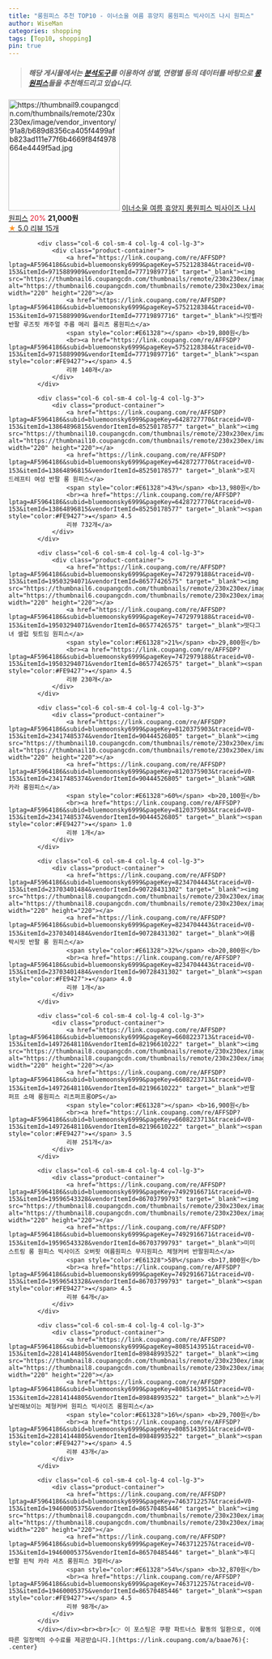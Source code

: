 ```yaml
---
title: "롱원피스 추천 TOP10 - 이너소울 여름 휴양지 롱원피스 빅사이즈 나시 원피스"
author: WiseMan
categories: shopping
tags: [Top10, shopping]
pin: true
---
```


> ##### 해당 게시물에서는 [**분석도구**](https://itemscout.io/)를 이용하여 **성별**, **연령별** 등의 데이터를 바탕으로 [**롱원피스**](https://link.coupang.com/a/baae76)들을 추천해드리고 있습니다.
<div class="container"><div class="row">
            <div class="col-6 col-sm-4 col-lg-4 col-lg-3">
                <div class="product-container">
                    <a href="https://link.coupang.com/re/AFFSDP?lptag=AF5964186&subid=bluemoonsky6999&pageKey=8252266137&traceid=V0-153&itemId=23759949392&vendorItemId=90784370015" target="_blank"><img src="https://thumbnail9.coupangcdn.com/thumbnails/remote/230x230ex/image/vendor_inventory/91a8/b689d8356ca405f4499afb823ad111e77f6b4669f84f4978664e4449f5ad.jpg" alt="https://thumbnail9.coupangcdn.com/thumbnails/remote/230x230ex/image/vendor_inventory/91a8/b689d8356ca405f4499afb823ad111e77f6b4669f84f4978664e4449f5ad.jpg" width="220" height="220"></a>
                    <a href="https://link.coupang.com/re/AFFSDP?lptag=AF5964186&subid=bluemoonsky6999&pageKey=8252266137&traceid=V0-153&itemId=23759949392&vendorItemId=90784370015" target="_blank">이너소울 여름 휴양지 롱원피스 빅사이즈 나시 원피스</a>
                    <span style="color:#E61328">20%</span> <b>21,000원</b>
                    <br><a href="https://link.coupang.com/re/AFFSDP?lptag=AF5964186&subid=bluemoonsky6999&pageKey=8252266137&traceid=V0-153&itemId=23759949392&vendorItemId=90784370015" target="_blank"><span style="color:#FE9427">★</span> 5.0
                    리뷰 15개</a>
                </div>
            </div>
            
            <div class="col-6 col-sm-4 col-lg-4 col-lg-3">
                <div class="product-container">
                    <a href="https://link.coupang.com/re/AFFSDP?lptag=AF5964186&subid=bluemoonsky6999&pageKey=5752128384&traceid=V0-153&itemId=9715889909&vendorItemId=77719897716" target="_blank"><img src="https://thumbnail6.coupangcdn.com/thumbnails/remote/230x230ex/image/vendor_inventory/dccc/e1b2dc88867c10a6e5ae1f4be7aa89f31f5785fe8aa00b2e321abc9f7a25.jpg" alt="https://thumbnail6.coupangcdn.com/thumbnails/remote/230x230ex/image/vendor_inventory/dccc/e1b2dc88867c10a6e5ae1f4be7aa89f31f5785fe8aa00b2e321abc9f7a25.jpg" width="220" height="220"></a>
                    <a href="https://link.coupang.com/re/AFFSDP?lptag=AF5964186&subid=bluemoonsky6999&pageKey=5752128384&traceid=V0-153&itemId=9715889909&vendorItemId=77719897716" target="_blank">나잇벨라 반팔 루즈핏 캐주얼 주름 메리 플리츠 롱원피스</a>
                    <span style="color:#E61328"></span> <b>19,800원</b>
                    <br><a href="https://link.coupang.com/re/AFFSDP?lptag=AF5964186&subid=bluemoonsky6999&pageKey=5752128384&traceid=V0-153&itemId=9715889909&vendorItemId=77719897716" target="_blank"><span style="color:#FE9427">★</span> 4.5
                    리뷰 140개</a>
                </div>
            </div>
            
            <div class="col-6 col-sm-4 col-lg-4 col-lg-3">
                <div class="product-container">
                    <a href="https://link.coupang.com/re/AFFSDP?lptag=AF5964186&subid=bluemoonsky6999&pageKey=6428727770&traceid=V0-153&itemId=13864896815&vendorItemId=85250178577" target="_blank"><img src="https://thumbnail10.coupangcdn.com/thumbnails/remote/230x230ex/image/vendor_inventory/2ddc/7e42c0905cabe505d63cabdd12c00aa85f20507cb392a39122bcefde34d0.jpg" alt="https://thumbnail10.coupangcdn.com/thumbnails/remote/230x230ex/image/vendor_inventory/2ddc/7e42c0905cabe505d63cabdd12c00aa85f20507cb392a39122bcefde34d0.jpg" width="220" height="220"></a>
                    <a href="https://link.coupang.com/re/AFFSDP?lptag=AF5964186&subid=bluemoonsky6999&pageKey=6428727770&traceid=V0-153&itemId=13864896815&vendorItemId=85250178577" target="_blank">로지 드레프티 여성 반팔 롱 원피스</a>
                    <span style="color:#E61328">43%</span> <b>13,980원</b>
                    <br><a href="https://link.coupang.com/re/AFFSDP?lptag=AF5964186&subid=bluemoonsky6999&pageKey=6428727770&traceid=V0-153&itemId=13864896815&vendorItemId=85250178577" target="_blank"><span style="color:#FE9427">★</span> 4.5
                    리뷰 732개</a>
                </div>
            </div>
            
            <div class="col-6 col-sm-4 col-lg-4 col-lg-3">
                <div class="product-container">
                    <a href="https://link.coupang.com/re/AFFSDP?lptag=AF5964186&subid=bluemoonsky6999&pageKey=7472979188&traceid=V0-153&itemId=19503294071&vendorItemId=86577426575" target="_blank"><img src="https://thumbnail6.coupangcdn.com/thumbnails/remote/230x230ex/image/vendor_inventory/96be/890028a85bf911ba8ae4ef0737bfbcfc0cbd4ee0f868020046ad0ad8e1ab.jpg" alt="https://thumbnail6.coupangcdn.com/thumbnails/remote/230x230ex/image/vendor_inventory/96be/890028a85bf911ba8ae4ef0737bfbcfc0cbd4ee0f868020046ad0ad8e1ab.jpg" width="220" height="220"></a>
                    <a href="https://link.coupang.com/re/AFFSDP?lptag=AF5964186&subid=bluemoonsky6999&pageKey=7472979188&traceid=V0-153&itemId=19503294071&vendorItemId=86577426575" target="_blank">떳다그녀 셀럽 뒷트임 원피스</a>
                    <span style="color:#E61328">21%</span> <b>29,800원</b>
                    <br><a href="https://link.coupang.com/re/AFFSDP?lptag=AF5964186&subid=bluemoonsky6999&pageKey=7472979188&traceid=V0-153&itemId=19503294071&vendorItemId=86577426575" target="_blank"><span style="color:#FE9427">★</span> 4.5
                    리뷰 230개</a>
                </div>
            </div>
            
            <div class="col-6 col-sm-4 col-lg-4 col-lg-3">
                <div class="product-container">
                    <a href="https://link.coupang.com/re/AFFSDP?lptag=AF5964186&subid=bluemoonsky6999&pageKey=8120375903&traceid=V0-153&itemId=23417485374&vendorItemId=90444526805" target="_blank"><img src="https://thumbnail10.coupangcdn.com/thumbnails/remote/230x230ex/image/vendor_inventory/1ec4/3f7ddb0df8d53816cbeaf6d3d37be06c0473e655df1078d9614d838dbd4d.jpg" alt="https://thumbnail10.coupangcdn.com/thumbnails/remote/230x230ex/image/vendor_inventory/1ec4/3f7ddb0df8d53816cbeaf6d3d37be06c0473e655df1078d9614d838dbd4d.jpg" width="220" height="220"></a>
                    <a href="https://link.coupang.com/re/AFFSDP?lptag=AF5964186&subid=bluemoonsky6999&pageKey=8120375903&traceid=V0-153&itemId=23417485374&vendorItemId=90444526805" target="_blank">GNR 카라 롱원피스</a>
                    <span style="color:#E61328">60%</span> <b>20,100원</b>
                    <br><a href="https://link.coupang.com/re/AFFSDP?lptag=AF5964186&subid=bluemoonsky6999&pageKey=8120375903&traceid=V0-153&itemId=23417485374&vendorItemId=90444526805" target="_blank"><span style="color:#FE9427">★</span> 1.0
                    리뷰 1개</a>
                </div>
            </div>
            
            <div class="col-6 col-sm-4 col-lg-4 col-lg-3">
                <div class="product-container">
                    <a href="https://link.coupang.com/re/AFFSDP?lptag=AF5964186&subid=bluemoonsky6999&pageKey=8234704443&traceid=V0-153&itemId=23703401484&vendorItemId=90728431302" target="_blank"><img src="https://thumbnail8.coupangcdn.com/thumbnails/remote/230x230ex/image/vendor_inventory/2cee/a1532b78da576af49d58494121280b5c57d0e1b94e200fba0fd7c813afcf.jpg" alt="https://thumbnail8.coupangcdn.com/thumbnails/remote/230x230ex/image/vendor_inventory/2cee/a1532b78da576af49d58494121280b5c57d0e1b94e200fba0fd7c813afcf.jpg" width="220" height="220"></a>
                    <a href="https://link.coupang.com/re/AFFSDP?lptag=AF5964186&subid=bluemoonsky6999&pageKey=8234704443&traceid=V0-153&itemId=23703401484&vendorItemId=90728431302" target="_blank">여름 박시핏 반팔 롱 원피스</a>
                    <span style="color:#E61328">32%</span> <b>20,800원</b>
                    <br><a href="https://link.coupang.com/re/AFFSDP?lptag=AF5964186&subid=bluemoonsky6999&pageKey=8234704443&traceid=V0-153&itemId=23703401484&vendorItemId=90728431302" target="_blank"><span style="color:#FE9427">★</span> 4.0
                    리뷰 1개</a>
                </div>
            </div>
            
            <div class="col-6 col-sm-4 col-lg-4 col-lg-3">
                <div class="product-container">
                    <a href="https://link.coupang.com/re/AFFSDP?lptag=AF5964186&subid=bluemoonsky6999&pageKey=6608223713&traceid=V0-153&itemId=14972648110&vendorItemId=82196610222" target="_blank"><img src="https://thumbnail8.coupangcdn.com/thumbnails/remote/230x230ex/image/vendor_inventory/40b6/78ab2954087c3cf2afdc0db4f67cd9cd0945f6d9ac71df87a2d6db6afed8.jpg" alt="https://thumbnail8.coupangcdn.com/thumbnails/remote/230x230ex/image/vendor_inventory/40b6/78ab2954087c3cf2afdc0db4f67cd9cd0945f6d9ac71df87a2d6db6afed8.jpg" width="220" height="220"></a>
                    <a href="https://link.coupang.com/re/AFFSDP?lptag=AF5964186&subid=bluemoonsky6999&pageKey=6608223713&traceid=V0-153&itemId=14972648110&vendorItemId=82196610222" target="_blank">반팔 퍼프 소매 롱원피스 리츠퍼프롱OPS</a>
                    <span style="color:#E61328"></span> <b>16,900원</b>
                    <br><a href="https://link.coupang.com/re/AFFSDP?lptag=AF5964186&subid=bluemoonsky6999&pageKey=6608223713&traceid=V0-153&itemId=14972648110&vendorItemId=82196610222" target="_blank"><span style="color:#FE9427">★</span> 3.5
                    리뷰 251개</a>
                </div>
            </div>
            
            <div class="col-6 col-sm-4 col-lg-4 col-lg-3">
                <div class="product-container">
                    <a href="https://link.coupang.com/re/AFFSDP?lptag=AF5964186&subid=bluemoonsky6999&pageKey=7492916671&traceid=V0-153&itemId=19596543328&vendorItemId=86703799793" target="_blank"><img src="https://thumbnail8.coupangcdn.com/thumbnails/remote/230x230ex/image/vendor_inventory/9287/2ebf79281e29daa54c680c1a3a5995049e07aab10b9722499bd5b753fdad.jpg" alt="https://thumbnail8.coupangcdn.com/thumbnails/remote/230x230ex/image/vendor_inventory/9287/2ebf79281e29daa54c680c1a3a5995049e07aab10b9722499bd5b753fdad.jpg" width="220" height="220"></a>
                    <a href="https://link.coupang.com/re/AFFSDP?lptag=AF5964186&subid=bluemoonsky6999&pageKey=7492916671&traceid=V0-153&itemId=19596543328&vendorItemId=86703799793" target="_blank">미미 스트링 롱 원피스 빅사이즈 오버핏 여름원피스 무지원피스 체형커버 반팔원피스</a>
                    <span style="color:#E61328">58%</span> <b>17,800원</b>
                    <br><a href="https://link.coupang.com/re/AFFSDP?lptag=AF5964186&subid=bluemoonsky6999&pageKey=7492916671&traceid=V0-153&itemId=19596543328&vendorItemId=86703799793" target="_blank"><span style="color:#FE9427">★</span> 4.5
                    리뷰 64개</a>
                </div>
            </div>
            
            <div class="col-6 col-sm-4 col-lg-4 col-lg-3">
                <div class="product-container">
                    <a href="https://link.coupang.com/re/AFFSDP?lptag=AF5964186&subid=bluemoonsky6999&pageKey=8085143951&traceid=V0-153&itemId=22814144805&vendorItemId=89848993522" target="_blank"><img src="https://thumbnail8.coupangcdn.com/thumbnails/remote/230x230ex/image/vendor_inventory/481f/322e216fa6df51174ba07b6f31917b3f72db2c9b54bb0267c1d4d540cda2.jpg" alt="https://thumbnail8.coupangcdn.com/thumbnails/remote/230x230ex/image/vendor_inventory/481f/322e216fa6df51174ba07b6f31917b3f72db2c9b54bb0267c1d4d540cda2.jpg" width="220" height="220"></a>
                    <a href="https://link.coupang.com/re/AFFSDP?lptag=AF5964186&subid=bluemoonsky6999&pageKey=8085143951&traceid=V0-153&itemId=22814144805&vendorItemId=89848993522" target="_blank">스누키 날씬해보이는 체형커버 원피스 빅사이즈 롱원피스</a>
                    <span style="color:#E61328">16%</span> <b>29,700원</b>
                    <br><a href="https://link.coupang.com/re/AFFSDP?lptag=AF5964186&subid=bluemoonsky6999&pageKey=8085143951&traceid=V0-153&itemId=22814144805&vendorItemId=89848993522" target="_blank"><span style="color:#FE9427">★</span> 4.5
                    리뷰 43개</a>
                </div>
            </div>
            
            <div class="col-6 col-sm-4 col-lg-4 col-lg-3">
                <div class="product-container">
                    <a href="https://link.coupang.com/re/AFFSDP?lptag=AF5964186&subid=bluemoonsky6999&pageKey=7463712257&traceid=V0-153&itemId=19460005375&vendorItemId=86570485446" target="_blank"><img src="https://thumbnail8.coupangcdn.com/thumbnails/remote/230x230ex/image/vendor_inventory/a77f/c49f8e161517678d91fad2fbf8ce7234aa22775408f0c3c5b84f6ee62818.jpg" alt="https://thumbnail8.coupangcdn.com/thumbnails/remote/230x230ex/image/vendor_inventory/a77f/c49f8e161517678d91fad2fbf8ce7234aa22775408f0c3c5b84f6ee62818.jpg" width="220" height="220"></a>
                    <a href="https://link.coupang.com/re/AFFSDP?lptag=AF5964186&subid=bluemoonsky6999&pageKey=7463712257&traceid=V0-153&itemId=19460005375&vendorItemId=86570485446" target="_blank">투디 반팔 핀턱 카라 셔츠 롱원피스 3컬러</a>
                    <span style="color:#E61328">54%</span> <b>32,870원</b>
                    <br><a href="https://link.coupang.com/re/AFFSDP?lptag=AF5964186&subid=bluemoonsky6999&pageKey=7463712257&traceid=V0-153&itemId=19460005375&vendorItemId=86570485446" target="_blank"><span style="color:#FE9427">★</span> 4.5
                    리뷰 98개</a>
                </div>
            </div>
            </div></div><br><br>[👉 이 포스팅은 쿠팡 파트너스 활동의 일환으로, 이에 따른 일정액의 수수료를 제공받습니다.](https://link.coupang.com/a/baae76){: .center}